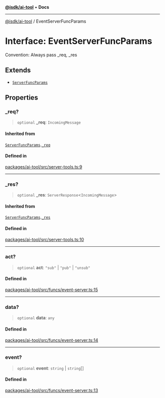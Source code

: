 [**@isdk/ai-tool**](../README.md) • **Docs**

***

[@isdk/ai-tool](../globals.md) / EventServerFuncParams

# Interface: EventServerFuncParams

Convention: Always pass _req, _res

## Extends

- [`ServerFuncParams`](ServerFuncParams.md)

## Properties

### \_req?

> `optional` **\_req**: `IncomingMessage`

#### Inherited from

[`ServerFuncParams`](ServerFuncParams.md).[`_req`](ServerFuncParams.md#_req)

#### Defined in

[packages/ai-tool/src/server-tools.ts:9](https://github.com/isdk/ai-tool.js/blob/37ada542a786fbbc770f2d61beb564f6e603941d/src/server-tools.ts#L9)

***

### \_res?

> `optional` **\_res**: `ServerResponse`\<`IncomingMessage`\>

#### Inherited from

[`ServerFuncParams`](ServerFuncParams.md).[`_res`](ServerFuncParams.md#_res)

#### Defined in

[packages/ai-tool/src/server-tools.ts:10](https://github.com/isdk/ai-tool.js/blob/37ada542a786fbbc770f2d61beb564f6e603941d/src/server-tools.ts#L10)

***

### act?

> `optional` **act**: `"sub"` \| `"pub"` \| `"unsub"`

#### Defined in

[packages/ai-tool/src/funcs/event-server.ts:15](https://github.com/isdk/ai-tool.js/blob/37ada542a786fbbc770f2d61beb564f6e603941d/src/funcs/event-server.ts#L15)

***

### data?

> `optional` **data**: `any`

#### Defined in

[packages/ai-tool/src/funcs/event-server.ts:14](https://github.com/isdk/ai-tool.js/blob/37ada542a786fbbc770f2d61beb564f6e603941d/src/funcs/event-server.ts#L14)

***

### event?

> `optional` **event**: `string` \| `string`[]

#### Defined in

[packages/ai-tool/src/funcs/event-server.ts:13](https://github.com/isdk/ai-tool.js/blob/37ada542a786fbbc770f2d61beb564f6e603941d/src/funcs/event-server.ts#L13)
